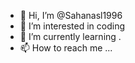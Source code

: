 - 👋 Hi, I’m @Sahanasl1996
- 👀 I’m interested in  coding 
- 🌱 I’m currently learning .
- 📫 How to reach me ...

<!---
Sahanasl1996/Sahanasl1996 is a ✨ special ✨ repository because its `README.md` (this file) appears on your GitHub profile.
You can click the Preview link to take a look at your changes.
--->
